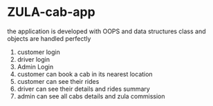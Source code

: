 # ZULA-cab-app

the application is developed with OOPS and data structures
class and objects are handled perfectly

1. customer login
2. driver login
3. Admin Login
4. customer can book a cab in its nearest location
5. customer can see their rides
6. driver can see their details and rides summary
7. admin can see all cabs details and zula commission

